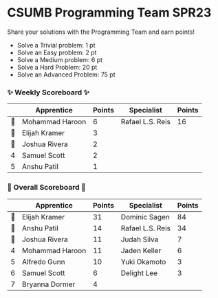 # CSUMB Programming Team SPR23

Share your solutions with the Programming Team and earn points!

- Solve a Trivial problem: 1 pt
- Solve an Easy problem: 2 pt
- Solve a Medium problem: 6 pt
- Solve a Hard Problem: 20 pt
- Solve an Advanced Problem: 75 pt

### ✨ Weekly Scoreboard ✨
| |Apprentice|Points|Specialist|Points|
|-------|-------|-------|-------|-------|
|🥇|Mohammad Haroon|6|Rafael L.S. Reis|16|
|🥈|Elijah Kramer|3| | |
|🥉|Joshua Rivera|2| | |
|4|Samuel Scott|2| | |
|5|Anshu Patil|1| | |

### 🏁 Overall Scoreboard 🏁
| |Apprentice|Points|Specialist|Points|
|-------|-------|-------|-------|-------|
|🥇|Elijah Kramer|31|Dominic Sagen|84|
|🥈|Anshu Patil|14|Rafael L.S. Reis|34|
|🥉|Joshua Rivera|11|Judah Silva|7|
|4|Mohammad Haroon|11|Jaden Keller|6|
|5|Alfredo Gunn|10|Yuki Okamoto|3|
|6|Samuel Scott|6|Delight Lee|3|
|7|Bryanna Dormer|4| | |
